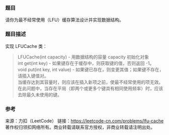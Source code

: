 ### 题目

请你为最不经常使用（LFU）缓存算法设计并实现数据结构。

### 题目描述

实现 LFUCache 类：

>LFUCache(int capacity) - 用数据结构的容量 capacity 初始化对象  
>int get(int key) - 如果键存在于缓存中，则获取键的值，否则返回 -1。  
>void put(int key, int value) - 如果键已存在，则变更其值；如果键不存在，请插入键值对。  
>当缓存达到其容量时，则应该在插入新项之前，使最不经常使用的项无效。在此问题中，当存在平局（即两个或更多个键具有相同使用频率）时，应该去除最久未使用的键。

### 参考

来源：力扣（LeetCode）
链接：<https://leetcode-cn.com/problems/lfu-cache>
著作权归领扣网络所有。商业转载请联系官方授权，非商业转载请注明出处。
